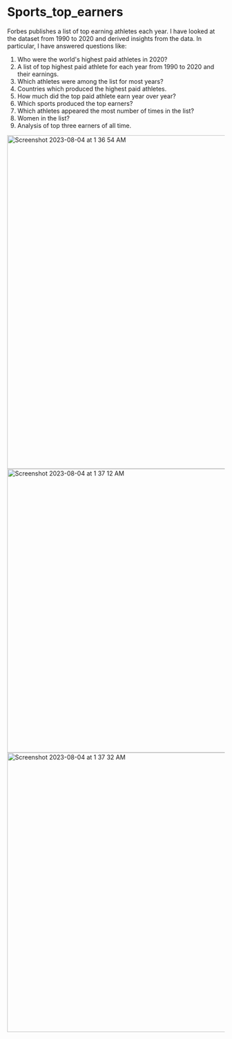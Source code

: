 # Sports_top_earners

Forbes publishes a list of top earning athletes each year. I have looked at the dataset from 1990 to 2020 and derived insights from the data. In particular, I have answered questions like:

1. Who were the world's highest paid athletes in 2020?
2. A list of top highest paid athlete for each year from 1990 to 2020 and their earnings.
3. Which athletes were among the list for most years?
4. Countries which produced the highest paid athletes.
5. How much did the top paid athlete earn year over year?
6. Which sports produced the top earners?
7. Which athletes appeared the most number of times in the list?
8. Women in the list?
9. Analysis of top three earners of all time.

<img width="771" alt="Screenshot 2023-08-04 at 1 36 54 AM" src="https://github.com/mayank8893/Sports_top_earners/assets/69361645/7a160c1e-346c-48ff-a870-7d375b402b63">
<img width="656" alt="Screenshot 2023-08-04 at 1 37 12 AM" src="https://github.com/mayank8893/Sports_top_earners/assets/69361645/c840372f-49bf-49af-b69e-cdbad7477e0d">
<img width="646" alt="Screenshot 2023-08-04 at 1 37 32 AM" src="https://github.com/mayank8893/Sports_top_earners/assets/69361645/af449d7c-da4b-4050-acbc-005952eed0bc">
